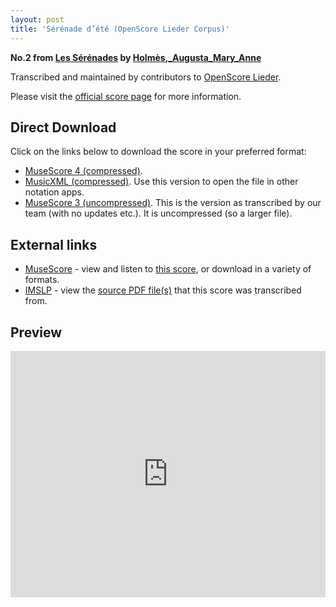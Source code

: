 ```yaml
---
layout: post
title: 'Sérénade d’été (OpenScore Lieder Corpus)'
---
```


__No.2 from [Les Sérénades](https://fourscoreandmore.org/OpenScore/Holm%C3%A8s%2C_Augusta_Mary_Anne/Les_S%C3%A9r%C3%A9nades/) by [Holmès,_Augusta_Mary_Anne](https://fourscoreandmore.org/OpenScore/Holm%C3%A8s%2C_Augusta_Mary_Anne)__

Transcribed and maintained by contributors to [OpenScore Lieder].

Please visit the [official score page] for more information.

[official score page]: https://musescore.com/openscore-lieder-corpus/scores/5669853
[OpenScore Lieder]: https://musescore.com/openscore-lieder-corpus

## Direct Download

Click on the links below to download the score in your preferred format:
- [MuseScore 4 (compressed)](https://fourscoreandmore.org/OpenScore/Holm%C3%A8s%2C_Augusta_Mary_Anne/Les_S%C3%A9r%C3%A9nades/2_S%C3%A9r%C3%A9nade_d%E2%80%99%C3%A9t%C3%A9.mscz).
- [MusicXML (compressed)](https://fourscoreandmore.org/OpenScore/Holm%C3%A8s%2C_Augusta_Mary_Anne/Les_S%C3%A9r%C3%A9nades/2_S%C3%A9r%C3%A9nade_d%E2%80%99%C3%A9t%C3%A9.mxl). Use this version to open the file in other notation apps.
- [MuseScore 3 (uncompressed)](https://raw.githubusercontent.com/OpenScore/Lieder/refs/heads/main/scores/Holm%C3%A8s%2C_Augusta_Mary_Anne/Les_S%C3%A9r%C3%A9nades/2_S%C3%A9r%C3%A9nade_d%E2%80%99%C3%A9t%C3%A9/lc5669853.mscx). This is the version as transcribed by our team (with no updates etc.). It is uncompressed (so a larger file).

## External links

- [MuseScore] - view and listen to [this score][MuseScore], or download in a variety of formats.
- [IMSLP] - view the [source PDF file(s)][IMSLP] that this score was transcribed from.

[MuseScore]: https://musescore.com/score/5669853
[IMSLP]: https://imslp.org/wiki/Special:ReverseLookup/584727

## Preview

<iframe width="100%" height="394" src="https://musescore.com/openscore-lieder-corpus/scores/5669853/embed" frameborder="0" allowfullscreen allow="autoplay; fullscreen"></iframe>
